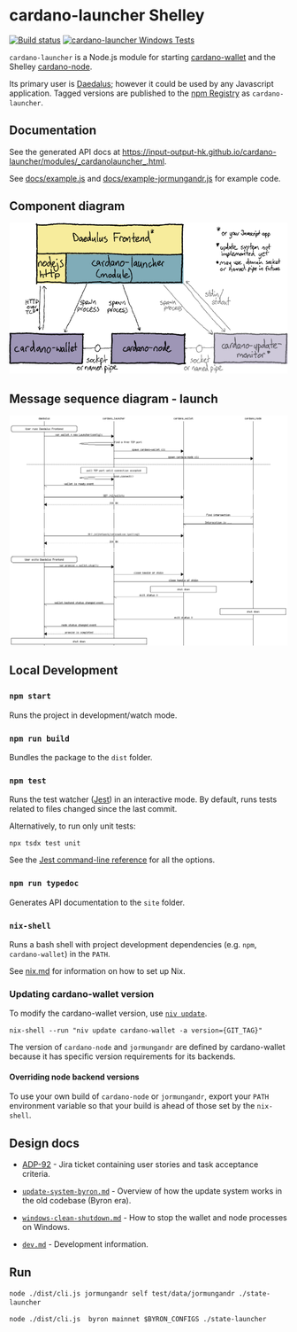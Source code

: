 # cardano-launcher Shelley

[![Build status](https://badge.buildkite.com/98083d5651511146dab7911b99f20ff9b60b4f8be25298a82f.svg?branch=master)](https://buildkite.com/input-output-hk/cardano-launcher) [![cardano-launcher Windows Tests](https://github.com/input-output-hk/cardano-launcher/workflows/cardano-launcher%20Windows%20Tests/badge.svg?branch=master)](https://github.com/input-output-hk/cardano-launcher/actions?query=workflow%3A%22cardano-launcher+Windows+Tests%22+branch%3Amaster)

`cardano-launcher` is a Node.js module for starting
[cardano-wallet](https://github.com/input-output-hk/cardano-wallet)
and the Shelley
[cardano-node](https://github.com/input-output-hk/cardano-node).

Its primary user is
[Daedalus](https://github.com/input-output-hk/daedalus); however it
could be used by any Javascript application. Tagged versions are published to the [npm Registry](https://www.npmjs.com/package/cardano-launcher) as `cardano-launcher`.

## Documentation

See the generated API docs at https://input-output-hk.github.io/cardano-launcher/modules/_cardanolauncher_.html.

See [docs/example.js](./docs/example.js)
and [docs/example-jormungandr.js](./docs/example-jormungandr.js)
for example code.

## Component diagram

![Component diagram](./docs/component-diagram.png)

## Message sequence diagram - launch

![Component diagram](./docs/launch.png)


## Local Development

### `npm start`

Runs the project in development/watch mode.

### `npm run build`

Bundles the package to the `dist` folder.

### `npm test`

Runs the test watcher ([Jest](https://jestjs.io/docs/en/getting-started))
in an interactive mode.
By default, runs tests related to files changed since the last commit. 

Alternatively, to run only unit tests:

    npx tsdx test unit

See the [Jest command-line reference](https://jestjs.io/docs/en/cli)
for all the options.

### `npm run typedoc`

Generates API documentation to the `site` folder.

### `nix-shell`

Runs a bash shell with project development dependencies (e.g. `npm`,
`cardano-wallet`) in the `PATH`.

See [nix.md](https://github.com/input-output-hk/iohk-nix/blob/master/docs/nix.md)
for information on how to set up Nix.

### Updating cardano-wallet version

To modify the cardano-wallet version, use [`niv update`](https://github.com/nmattia/niv#update).

    nix-shell --run "niv update cardano-wallet -a version={GIT_TAG}"

The version of `cardano-node` and `jormungandr` are defined by
cardano-wallet because it has specific version requirements for its
backends.

#### Overriding node backend versions

To use your own build of `cardano-node` or `jormungandr`, export your
`PATH` environment variable so that your build is ahead of those set
by the `nix-shell`.

## Design docs

 * [ADP-92](https://jira.iohk.io/browse/ADP-92) - Jira ticket
   containing user stories and task acceptance criteria.

 * [`update-system-byron.md`](./docs/update-system-byron.md) -
   Overview of how the update system works in the old codebase (Byron
   era).

 * [`windows-clean-shutdown.md`](./docs/windows-clean-shutdown.md) -
   How to stop the wallet and node processes on Windows.

 * [`dev.md`](./docs/dev.md) - Development information.

## Run
```
node ./dist/cli.js jormungandr self test/data/jormungandr ./state-launcher
```
```
node ./dist/cli.js  byron mainnet $BYRON_CONFIGS ./state-launcher
```
